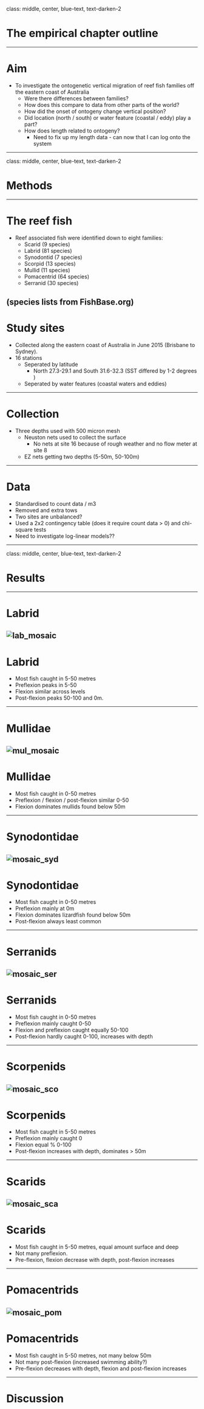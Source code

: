 class: middle, center, blue-text, text-darken-2
# The empirical chapter outline
---
# Aim
- To investigate the ontogenetic vertical migration of reef fish families off the eastern coast of Australia
  - Were there differences between families?
  - How does this compare to data from other parts of the world?
  - How did the onset of ontogeny change vertical position?
  - Did location (north / south) or water feature (coastal / eddy) play a part?
  - How does length related to ontogeny?
    - Need to fix up my length data - can now that I can log onto the system
---
class: middle, center, blue-text, text-darken-2
# Methods
---
# The reef fish
- Reef associated fish were identified down to eight families:
  - Scarid (9 species)
  - Labrid (81 species)
  - Synodontid (7 species)
  - Scorpid (13 species)
  - Mullid (11 species)
  - Pomacentrid (64 species)
  - Serranid (30 species)

(species lists from FishBase.org)
---
# Study sites
- Collected along the eastern coast of Australia in June 2015 (Brisbane to Sydney).
- 16 stations
  - Seperated by latitude
    - North 27.3-29.1 and South 31.6-32.3 (SST differed by 1-2 degrees )
  - Seperated by water features (coastal waters and eddies)
---
# Collection
- Three depths used with 500 micron mesh
  - Neuston nets used to collect the surface
    - No nets at site 16 because of rough weather and no flow meter at site 8
  - EZ nets getting two depths (5-50m, 50-100m)
---
# Data
- Standardised to count data / m3
- Removed and extra tows
- Two sites are unbalanced?
- Used a 2x2 contingency table (does it require count data > 0) and chi-square tests
- Need to investigate log-linear models??
---
class: middle, center, blue-text, text-darken-2
# Results
---
# Labrid
![lab_mosaic](../figs/outline/mosaic_lab.png "Labrid ovm")
---
# Labrid
- Most fish caught in 5-50 metres
- Preflexion peaks in 5-50
- Flexion similar across levels
- Post-flexion peaks 50-100 and 0m.
---
# Mullidae
![mul_mosaic](../figs/outline/mosaic_mul.png "Mullid ovm")
---
# Mullidae
- Most fish caught in 0-50 metres
- Preflexion / flexion / post-flexion similar 0-50
- Flexion dominates mullids found below 50m
---
# Synodontidae
![mosaic_syd](../figs/outline/mosaic_syd.png "Synodontid ovm")
---
# Synodontidae
- Most fish caught in 0-50 metres
- Preflexion mainly at 0m
- Flexion dominates lizardfish found below 50m
- Post-flexion always least common
---
# Serranids
![mosaic_ser](../figs/outline/mosaic_ser.png "Serranid ovm")
---
# Serranids
- Most fish caught in 0-50 metres
- Preflexion mainly caught 0-50
- Flexion and preflexion caught equally 50-100
- Post-flexion hardly caught 0-100, increases with depth
---
# Scorpenids
![mosaic_sco](../figs/outline/mosaic_sco.png "Scorpenids ovm")
---
# Scorpenids
- Most fish caught in 5-50 metres
- Preflexion mainly caught 0
- Flexion equal % 0-100
- Post-flexion increases with depth, dominates > 50m
---
# Scarids
![mosaic_sca](../figs/outline/mosaic_sca.png "Scarids ovm")
---
# Scarids
- Most fish caught in 5-50 metres, equal amount surface and deep
- Not many preflexion.
- Pre-flexion, flexion decrease with depth, post-flexion increases
---
# Pomacentrids
![mosaic_pom](../figs/outline/mosaic_pom.png "Pomacentrids ovm")
---
# Pomacentrids
- Most fish caught in 5-50 metres, not many below 50m
- Not many post-flexion (increased swimming ability?)
- Pre-flexion decreases with depth, flexion and post-flexion increases
---
# Discussion
